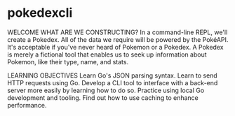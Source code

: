 # pokedexcli

WELCOME
WHAT ARE WE CONSTRUCTING?
In a command-line REPL, we'll create a Pokedex. All of the data we require will be powered by the PokéAPI.
It's acceptable if you've never heard of Pokemon or a Pokedex. 
A Pokedex is merely a fictional tool that enables us to seek up information about Pokemon, like their type, name, and stats.

LEARNING OBJECTIVES
Learn Go's JSON parsing syntax.
Learn to send HTTP requests using Go.
Develop a CLI tool to interface with a back-end server more easily by learning how to do so. Practice using local Go development and tooling.
Find out how to use caching to enhance performance.
